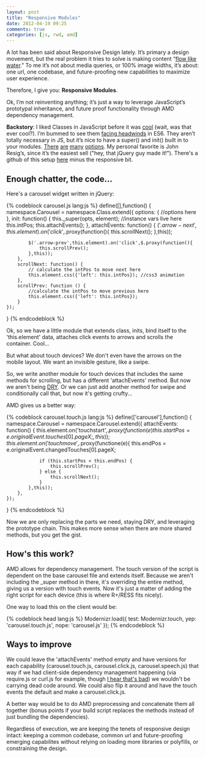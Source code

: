 ```yaml
---
layout: post
title: "Responsive Modules"
date: 2012-04-19 09:25
comments: true
categories: [js, rwd, amd] 
---
```

A lot has been said about Responsive Design lately. It’s primary a design movement, but the real problem it tries to solve is making content “[flow like water]( http://www.slideshare.net/yiibu/reset-the-web).” To me it’s not about media queries, or 100% image widths, it’s about: one url, one codebase, and future-proofing new capabilities to maximize user experience.

Therefore, I give you: **Responsive Modules**.
<!-- more -->
Ok, I’m not reinventing anything; it’s just a way to leverage JavaScript’s prototypal inheritance, and future proof functionality through AMD dependency management.

**Backstory**: I liked Classes in JavaScript before it was [cool]( http://prototypejs.org/learn/class-inheritance) (wait, was that ever cool?). I’m bummed to see them [facing headwinds]( http://brendaneich.com/2011/10/jsconf-eu/) in ES6. They aren’t totally necessary in JS, but it’s nice to have a super() and init() built in to your modules. [There]( http://www.dustindiaz.com/klass) [are](http://jsclass.jcoglan.com/) [many]( http://coffeescript.org/#classes) [options]( http://ejohn.org/blog/simple-javascript-inheritance/). My personal favorite is John Resig’s, since it’s the easiest sell ("hey, that jQuery guy made it!"). There's a github of this setup [here](https://github.com/jreading/JsModuleBoilerplate) minus the responsive bit.


Enough chatter, the code...
---
Here's a carousel widget written in jQuery:
 
{% codeblock carousel.js lang:js %}
define([],function() {
	namespace.Carousel = namespace.Class.extend({
		options: {
			//options here
		},
		init: function() {
			this._super(opts, element);
			//instance vars live here
			this.intPos;
			this.attachEvents();
		},
		attachEvents: function() {
			$('.arrow-next',this.element).on('click',$.proxy(function(){
				this.scrollNext();
			},this));	
			
			$('.arrow-prev',this.element).on('click',$.proxy(function(){
				this.scrollPrev();
			},this));
		},
		scrollNext: function() {
			// calculate the intPos to move next here
			this.element.css({'left': this.intPos}); //css3 animation
		},
		scrollPrev: function () {
			//calculate the intPos to move previous here
			this.element.css({'left': this.intPos});
		}
	});
}
{% endcodeblock %}

Ok, so we have a little module that extends class, inits, bind itself to the 'this.element' data, attaches click events to arrows and scrolls the container. Cool... 

But what about touch devices? We don't even have the arrows on the mobile layout. We want an invisible gesture, like a swipe.

So, we write another module for touch devices that includes the same methods for scrolling, but has a different 'attachEvents' method. But now we aren't being [DRY](http://en.wikipedia.org/wiki/Don't_repeat_yourself). Or we can just add another method for swipe and conditionally call that, but now it's getting crufty...

AMD gives us a better way:

{% codeblock carousel.touch.js lang:js %}
define(['carousel'],function() {
	namespace.Carousel = namespace.Carousel.extend({
		attachEvents: function() {
			this.element.on('touchstart',$.proxy(function(e){
				this.startPos = e.originalEvent.touches[0].pageX;
			},this));	
			this.element.on('touchmove',$.proxy(functione(e){
				this.endPos = e.originalEvent.changedTouches[0].pageX;

				if (this.startPos < this.endPos) {
					this.scrollPrev();
				} else {
					this.scrollNext();
				}
			},this));
		},
	});
}
{% endcodeblock %}

Now we are only replacing the parts we need, staying DRY, and leveraging the prototype chain. This makes more sense when there are more shared methods, but you get the gist.

How's this work?
---

AMD allows for dependency management. The touch version of the script is dependent on the base carousel file and extends itself. Because we aren't including the _super method in there, it's overriding the entire method, giving us a version with touch events. 
Now it's just a matter of adding the right script for each device (this is where R+/RESS fits nicely).

One way to load this on the client would be:

{% codeblock head lang:js  %}
Modernizr.load({
	test: Modernizr.touch,
	yep: 'carousel.touch.js',
	nope: 'carousel.js'
});
{% endcodeblock  %}


Ways to improve
---

We could leave the 'attachEvents' method empty and have versions for each capability (carousel.touch.js, carousel.click.js, carousel.speech.js) that way if we had client-side dependency management happening (via require.js or curl.js for example, though [I hear that's bad](http://alexsexton.com/blog/2012/03/my-thoughts-on-amd/)) we wouldn't be carrying dead code around. We could also flip it around and have the touch events the default and make a carousel.click.js.

A better way would be to do AMD preprocessing and concatenate them all together (bonus points if your build script replaces the methods instead of just bundling the dependencies).

Regardless of execution, we are keeping the tenets of responsive design intact: keeping a common codebase, common url and future-proofing emerging capabilites without relying on loading more libraries or polyfills, or constraining the design.
